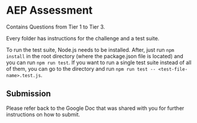# AEP Assessment

Contains Questions from Tier 1 to Tier 3. 

Every folder has instructions for the challenge and a test suite. 

To run the test suite, Node.js needs to be installed. 
After, just run `npm install` in the root directory (where the package.json file is located) and you can run `npm run test`. If you want to run a single test suite instead of all of them, you can go to the directory and run `npm run test -- <test-file-name>.test.js`. 

## Submission

Please refer back to the Google Doc that was shared with you for further instructions on how to submit.
